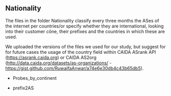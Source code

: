 ## Nationality 
The files in the folder Nationality classify every three months the ASes of the internet per countries/or 
specify whether they are international, looking into their customer cône, their prefixes and 
the countries in which these are used. 

We uploaded the versions of the files we used for our study, but suggest for for future cases 
the usage of the country field within CAIDA ASrank API (https://asrank.caida.org) or 
CAIDA AS2org (http://data.caida.org/datasets/as-organizations/ - 
https://gist.github.com/RuwaifaAnwar/a74e6e30db4c43b65db5).


* Probes_by_continent


* prefix2AS
